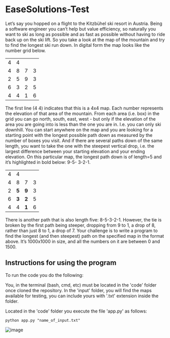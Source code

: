 # EaseSolutions-Test

Let’s say you hopped on a flight to the Kitzbühel ski resort in Austria. Being a software engineer you 
can’t help but value efficiency, so naturally you want to ski as long as possible and as fast as possible 
without having to ride back up on the ski lift. So you take a look at the map of the mountain and try 
to find the longest ski run down.
In digital form the map looks like the number grid below.

|  |  |  |  |
| ------------ | ------------ | ------------ | ------------ |
| 4  | 4  |   |   |
|  4 | 8  | 7  | 3  |
| 2  | 5  | 9  | 3  |
| 6  | 3  | 2  | 5  |
| 4  | 4  |  1 | 6  |


The first line (4 4) indicates that this is a 4x4 map. Each number represents the elevation of that area 
of the mountain. From each area (i.e. box) in the grid you can go north, south, east, west - but only if 
the elevation of the area you are going into is less than the one you are in. I.e. you can only ski 
downhill. You can start anywhere on the map and you are looking for a starting point with the 
longest possible path down as measured by the number of boxes you visit. And if there are several 
paths down of the same length, you want to take the one with the steepest vertical drop, i.e. the 
largest difference between your starting elevation and your ending elevation.
On this particular map, the longest path down is of length=5 and it’s highlighted in bold below: 9-5-
3-2-1.

|  |  |  |  |
| ------------ | ------------ | ------------ | ------------ |
| 4  | 4  |   |   |
|  4 | 8  | 7  | 3  |
| 2  | **5**  | **9**  | 3  |
| 6  | **3**  | **2**  | 5  |
| 4  | 4  |  **1** | 6  |


There is another path that is also length five: 8-5-3-2-1. However, the tie is broken by the first path 
being steeper, dropping from 9 to 1, a drop of 8, rather than just 8 to 1, a drop of 7.
Your challenge is to write a program to find the longest (and then steepest) path on the specified 
map in the format above. It’s 1000x1000 in size, and all the numbers on it are between 0 and 1500.

## Instructions for using the program

To run the code you do the following:

You, in the terminal (bash, cmd, etc) must be located in the 'code' folder once cloned the repository. In the 'input' folder, you will find the maps available for testing, you can include yours with '.txt' extension inside the folder.

Located in the 'code' folder you execute the file 'app.py' as follows:

`python app.py "name_of_input.txt"`

![image](https://user-images.githubusercontent.com/66666430/145697558-2c841bce-d81f-49d6-b0e6-96f5ba9b2b1e.png)

